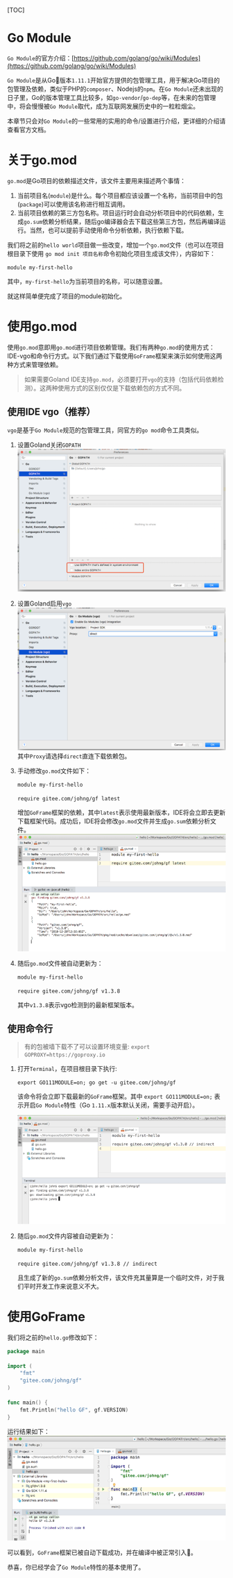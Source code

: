 [TOC]

# Go Module

`Go Module`的官方介绍：[https://github.com/golang/go/wiki/Modules](https://github.com/golang/go/wiki/Modules)

`Go Module`是从Go版本`1.11.1`开始官方提供的包管理工具，用于解决Go项目的包管理及依赖，类似于PHP的`composer`、Nodejs的`npm`。在`Go Module`还未出现的日子里，Go的版本管理工具比较多，如`go-vendor`/`go-dep`等，在未来的包管理中，将会慢慢被`Go Module`取代，成为互联网发展历史中的一粒粒烟尘。

本章节只会对`Go Module`的一些常用的实用的命令/设置进行介绍，更详细的介绍请查看官方文档。

# 关于go.mod

`go.mod`是Go项目的依赖描述文件，该文件主要用来描述两个事情：
1. 当前项目名(`module`)是什么。每个项目都应该设置一个名称，当前项目中的包(`package`)可以使用该名称进行相互调用。
1. 当前项目依赖的第三方包名称。项目运行时会自动分析项目中的代码依赖，生成`go.sum`依赖分析结果，随后go编译器会去下载这些第三方包，然后再编译运行。当然，也可以提前手动使用命令分析依赖，执行依赖下载。

我们将之前的`hello world`项目做一些改变，增加一个`go.mod`文件（也可以在项目根目录下使用 `go mod init 项目名称`命令初始化项目生成该文件），内容如下：
```
module my-first-hello
```
其中，`my-first-hello`为当前项目的名称，可以随意设置。

就这样简单便完成了项目的module初始化。

# 使用go.mod

使用`go.mod`意即用`go.mod`进行项目依赖管理。我们有两种`go.mod`的使用方式：IDE-vgo和命令行方式。以下我们通过下载使用`GoFrame`框架来演示如何使用这两种方式来管理依赖。

> 如果需要Goland IDE支持`go.mod`，必须要打开`vgo`的支持（包括代码依赖检测）。这两种使用方式的区别仅仅是下载依赖包的方式不同。

## 使用IDE vgo（推荐）
`vgo`是基于`Go Module`规范的包管理工具，同官方的`go mod`命令工具类似。

1. 设置Goland关闭`GOPATH`
    ![](/images/gomodule5.png)
1. 设置Goland启用`vgo`
    ![](/images/gomodule2.png)
    其中`Proxy`请选择`direct`直连下载依赖包。

1. 手动修改`go.mod`文件如下：
    ```
    module my-first-hello

    require gitee.com/johng/gf latest
    ```
    增加`GoFrame`框架的依赖，其中`latest`表示使用最新版本，IDE将会立即去更新下载框架代码。成功后，IDE将会修改`go.mod`文件并生成`go.sum`依赖分析文件。
    ![](/images/gomodule3.png)

1. 随后`go.mod`文件被自动更新为：
    ```
    module my-first-hello

    require gitee.com/johng/gf v1.3.8
    ```
    其中`v1.3.8`表示vgo检测到的最新框架版本。

## 使用命令行

> 有的包被墙下载不了可以设置环境变量: `export GOPROXY=https://goproxy.io`

1. 打开`Terminal`，在项目根目录下执行:
    ```
    export GO111MODULE=on; go get -u gitee.com/johng/gf
    ```
    该命令将会立即下载最新的`GoFrame`框架。其中 `export GO111MODULE=on;` 表示开启`Go Module`特性（Go `1.11.x`版本默认关闭，需要手动开启）。

    ![](/images/gomodule1.png)

1. 随后`go.mod`文件内容被自动更新为：
    ```
    module my-first-hello

    require gitee.com/johng/gf v1.3.8 // indirect
    ```
    且生成了新的`go.sum`依赖分析文件，该文件充其量算是一个临时文件，对于我们平时开发工作来说意义不大。



# 使用GoFrame

我们将之前的`hello.go`修改如下：
```go
package main

import (
    "fmt"
    "gitee.com/johng/gf"
)

func main() {
    fmt.Println("hello GF", gf.VERSION)
}
```
运行结果如下：
![](/images/gomodule4.png)

可以看到，`GoFrame`框架已被自动下载成功，并在编译中被正常引入。

恭喜，你已经学会了`Go Module`特性的基本使用了。

